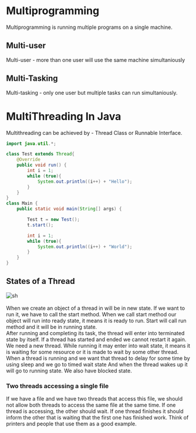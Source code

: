 # Multiprogramming 
Multiprogramming is running multiple programs on a single machine.
## Multi-user
Multi-user - more than one user will use the same machine simultaniously
## Multi-Tasking
Multi-tasking - only one user but multiple tasks can run simultaniously.

# MultiThreading In Java
Multithreading can be achieved by - Thread Class or Runnable Interface.   
```Java
import java.util.*;

class Test extends Thread{
    @Override
    public void run() {
        int i = 1;
        while (true){
            System.out.println((i++) + "Hello");
        }
    }
}
class Main {
    public static void main(String[] args) {

        Test t = new Test();
        t.start();

        int i = 1;
        while (true){
            System.out.println((i++) + "World");
        }
    }
}

```

## States of a Thread
![sh](https://user-images.githubusercontent.com/54545875/148078838-24b8bacd-1787-49d7-a69f-13c012112562.png) 
<br> </br>
When we create an object of a thread in will be in new state. If we want to run it, we have to call
the start method. When we call start method our object will run into ready state, it means it is ready to run.
Start will call run method and it will be in running state.  
After running and completing its task, the thread
will enter into terminated state by itself. If a thread has started and ended we cannot restart it again. We need a new thread.
While running it may enter into wait state, it means it is waiting for some resource or it is made to 
wait by some other thread.   
When a thread is running and we want that thread to delay for some time by using sleep and we go to timed wait state
And when the thread wakes up it will go to running state. We also have blocked state.


### Two threads accessing a single file
If we have a file and we have two threads that access this file, we should not allow both threads to access 
the same file at the same time. If one thread is accessing, the other should wait. If one thread finishes
it should inform the other that is waiting that the first one has finished work. Think of printers and people
that use them as a good example.
